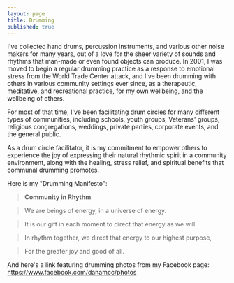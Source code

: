 ```yaml
---
layout: page
title: Drumming
published: true
---
```


I've collected hand drums, percussion instruments, and various other noise makers for many years, out of a love for the sheer variety of sounds and rhythms that man-made or even found objects can produce. In 2001, I was moved to begin a regular drumming practice as a response to emotional stress from the World Trade Center attack, and I've been drumming with others in various community settings ever since, as a therapeutic, meditative, and recreational practice, for my own wellbeing, and the wellbeing of others. 

For most of that time, I've been facilitating drum circles for many different types of communities, including schools, youth groups, Veterans' groups, religious congregations, weddings, private parties, corporate events, and the general public. 

As a drum circle facilitator, it is my commitment to empower others to experience the joy of expressing their natural rhythmic spirit in a community environment, along with the healing, stress relief, and spiritual benefits that communal drumming promotes. 

Here is my "Drumming Manifesto":

> **Community in Rhythm**

> We are beings of energy, in a universe of energy.

> It is our gift in each moment to direct that energy as we will.

> In rhythm together, we direct that energy to our highest purpose,

> For the greater joy and good of all.



And here's a link featuring drumming photos from my Facebook page:
https://www.facebook.com/danamcc/photos